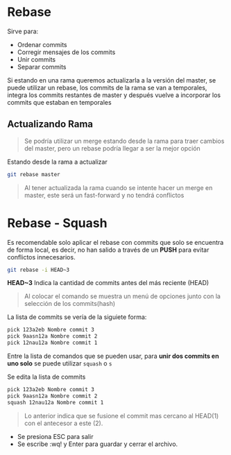 # Rebase

Sirve para: 

- Ordenar commits
- Corregir mensajes de los commits
- Unir commits
- Separar commits

Si estando en una rama queremos actualizarla a la versión del master, se puede utilizar un rebase, los commits de la rama se van a temporales, integra los commits restantes de master y después vuelve a incorporar los commits que estaban en temporales

## Actualizando Rama

> Se podría utilizar un merge estando desde la rama para traer cambios del master, pero un rebase podría llegar a ser la mejor opción

Estando desde la rama a actualizar

```bash
git rebase master
```

> Al tener actualizada la rama cuando se intente hacer un merge en master, este será un fast-forward y no tendrá conflictos


# Rebase - Squash

Es recomendable solo aplicar el rebase con commits que solo se encuentra de forma local, es decir, no han salido a través de un **PUSH** para evitar conflictos innecesarios.

```bash
git rebase -i HEAD~3
```

**HEAD~3** Indica la cantidad de commits antes del más reciente (HEAD)

> Al colocar el comando se muestra un menú de opciones junto con la selección de los commits(hash)

La lista de commits se vería de la siguiete forma:

```bash
pick 123a2eb Nombre commit 3
pick 9aasn12a Nombre commit 2
pick 12nau12a Nombre commit 1
```

Entre la lista de comandos que se pueden usar, para **unir dos commits en uno solo** se puede utilizar `squash` o `s`

Se edita la lista de commits
```bash
pick 123a2eb Nombre commit 3
pick 9aasn12a Nombre commit 2
squash 12nau12a Nombre commit 1
```
> Lo anterior indica que se fusione el commit mas cercano al HEAD(1) con el antecesor a este (2). 

- Se presiona ESC para salir
- Se escribe :wq! y Enter para guardar y cerrar el archivo.